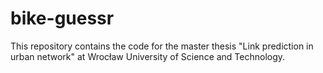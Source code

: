# bike-guessr
This repository contains the code for the master thesis "Link prediction in urban network" at Wrocław University of Science and Technology.
